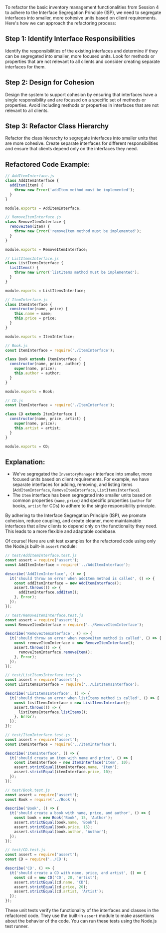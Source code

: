 To refactor the basic inventory management functionalities from Session 4 to adhere to the Interface Segregation Principle (ISP), we need to segregate interfaces into smaller, more cohesive units based on client requirements. Here's how we can approach the refactoring process:

## Step 1: Identify Interface Responsibilities
Identify the responsibilities of the existing interfaces and determine if they can be segregated into smaller, more focused units. Look for methods or properties that are not relevant to all clients and consider creating separate interfaces for them.

## Step 2: Design for Cohesion
Design the system to support cohesion by ensuring that interfaces have a single responsibility and are focused on a specific set of methods or properties. Avoid including methods or properties in interfaces that are not relevant to all clients.

## Step 3: Refactor Class Hierarchy
Refactor the class hierarchy to segregate interfaces into smaller units that are more cohesive. Create separate interfaces for different responsibilities and ensure that clients depend only on the interfaces they need.

## Refactored Code Example:

```javascript
// AddItemInterface.js
class AddItemInterface {
  addItem(item) {
    throw new Error('addItem method must be implemented');
  }
}

module.exports = AddItemInterface;
```

```javascript
// RemoveItemInterface.js
class RemoveItemInterface {
  removeItem(item) {
    throw new Error('removeItem method must be implemented');
  }
}

module.exports = RemoveItemInterface;
```

```javascript
// ListItemsInterface.js
class ListItemsInterface {
  listItems() {
    throw new Error('listItems method must be implemented');
  }
}

module.exports = ListItemsInterface;
```

```javascript
// ItemInterface.js
class ItemInterface {
  constructor(name, price) {
    this.name = name;
    this.price = price;
  }
}

module.exports = ItemInterface;
```

```javascript
// Book.js
const ItemInterface = require('./ItemInterface');

class Book extends ItemInterface {
  constructor(name, price, author) {
    super(name, price);
    this.author = author;
  }
}

module.exports = Book;
```

```javascript
// CD.js
const ItemInterface = require('./ItemInterface');

class CD extends ItemInterface {
  constructor(name, price, artist) {
    super(name, price);
    this.artist = artist;
  }
}

module.exports = CD;
```

## Explanation:

- We've segregated the `InventoryManager` interface into smaller, more focused units based on client requirements. For example, we have separate interfaces for adding, removing, and listing items (`AddItemInterface`, `RemoveItemInterface`, `ListItemsInterface`).
- The `Item` interface has been segregated into smaller units based on common properties (`name`, `price`) and specific properties (`author` for books, `artist` for CDs) to adhere to the single responsibility principle.

By adhering to the Interface Segregation Principle (ISP), we promote cohesion, reduce coupling, and create cleaner, more maintainable interfaces that allow clients to depend only on the functionality they need. This leads to a more flexible and adaptable codebase.

Of course! Here are unit test examples for the refactored code using only the Node.js built-in `assert` module:

```javascript
// test/AddItemInterface.test.js
const assert = require('assert');
const AddItemInterface = require('../AddItemInterface');

describe('AddItemInterface', () => {
  it('should throw an error when addItem method is called', () => {
    const addItemInterface = new AddItemInterface();
    assert.throws(() => {
      addItemInterface.addItem();
    }, Error);
  });
});
```

```javascript
// test/RemoveItemInterface.test.js
const assert = require('assert');
const RemoveItemInterface = require('../RemoveItemInterface');

describe('RemoveItemInterface', () => {
  it('should throw an error when removeItem method is called', () => {
    const removeItemInterface = new RemoveItemInterface();
    assert.throws(() => {
      removeItemInterface.removeItem();
    }, Error);
  });
});
```

```javascript
// test/ListItemsInterface.test.js
const assert = require('assert');
const ListItemsInterface = require('../ListItemsInterface');

describe('ListItemsInterface', () => {
  it('should throw an error when listItems method is called', () => {
    const listItemsInterface = new ListItemsInterface();
    assert.throws(() => {
      listItemsInterface.listItems();
    }, Error);
  });
});
```

```javascript
// test/ItemInterface.test.js
const assert = require('assert');
const ItemInterface = require('../ItemInterface');

describe('ItemInterface', () => {
  it('should create an item with name and price', () => {
    const itemInterface = new ItemInterface('Item', 10);
    assert.strictEqual(itemInterface.name, 'Item');
    assert.strictEqual(itemInterface.price, 10);
  });
});
```

```javascript
// test/Book.test.js
const assert = require('assert');
const Book = require('../Book');

describe('Book', () => {
  it('should create a book with name, price, and author', () => {
    const book = new Book('Book', 15, 'Author');
    assert.strictEqual(book.name, 'Book');
    assert.strictEqual(book.price, 15);
    assert.strictEqual(book.author, 'Author');
  });
});
```

```javascript
// test/CD.test.js
const assert = require('assert');
const CD = require('../CD');

describe('CD', () => {
  it('should create a CD with name, price, and artist', () => {
    const cd = new CD('CD', 20, 'Artist');
    assert.strictEqual(cd.name, 'CD');
    assert.strictEqual(cd.price, 20);
    assert.strictEqual(cd.artist, 'Artist');
  });
});
```

These unit tests verify the functionality of the interfaces and classes in the refactored code. They use the built-in `assert` module to make assertions about the behavior of the code. You can run these tests using the Node.js test runner.
